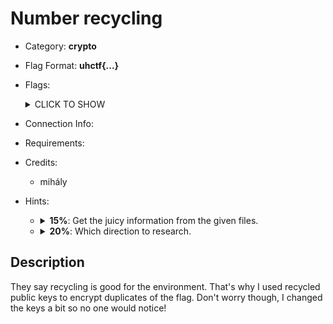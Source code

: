 # Number recycling
* Category: **crypto**

* Flag Format: **uhctf{...}**

* Flags: <details><summary>CLICK TO SHOW</summary><ul><ul>
<li>static: <code>uhctf{sharing-is-not-always-caring-cc324c}</code></li>
</ul></ul></details>

* Connection Info:

* Requirements:

* Credits:
    * mihály

* Hints: <ul><ul>
<li><details>
    <summary><strong>15%</strong>: Get the juicy information from the given files.</summary>
    We are given 2 RSA public keys encoded with the PEM format. This encoding is useful to share and store keys. Unfortunately, it is not human readable. Maybe we can extract the key's parameters using some tool?
</details></li>
<li><details>
    <summary><strong>20%</strong>: Which direction to research.</summary>
    The keys have been changed, but how much exactly? Try comparing the keys. What stayed the same? What changed? Can either help in cracking RSA?
</details></li>
</ul></ul>

## Description
They say recycling is good for the environment. That's why I used recycled public keys to encrypt duplicates of the flag. Don't worry though, I changed the keys a bit so no one would notice!
